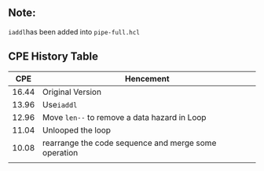 ## Note:

`iaddl`has been added into  `pipe-full.hcl` 

## CPE History Table

| CPE   | Hencement                                |
| ----- | ---------------------------------------- |
| 16.44 | Original Version                         |
| 13.96 | Use`iaddl`                               |
| 12.96 | Move `len--` to remove a data hazard in Loop |
| 11.04 | Unlooped the loop                        |
| 10.08 | rearrange the code sequence and merge some operation |
|       |                                          |

